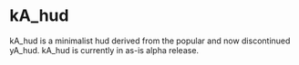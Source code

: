 kA_hud
======

kA_hud is a minimalist hud derived from the popular and now discontinued yA_hud. kA_hud is currently in as-is alpha release.
